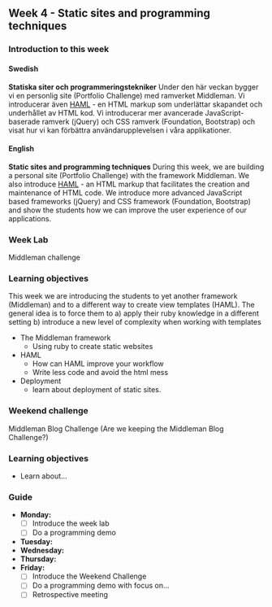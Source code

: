 ## Week 4 - Static sites and programming techniques
### Introduction to this week

#### Swedish
**Statiska siter och programmeringstekniker**
Under den här veckan bygger vi en personlig site (Portfolio Challenge) med ramverket Middleman. Vi introducerar även [HAML](http://haml.info/) - en HTML markup som underlättar skapandet och underhållet av HTML kod. Vi introducerar mer avancerade JavaScript-baserade ramverk (jQuery) och CSS ramverk (Foundation, Bootstrap) och visat hur vi kan förbättra användarupplevelsen i våra applikationer.

#### English
**Static sites and programming techniques**
During this week, we are building a personal site (Portfolio Challenge) with the framework Middleman. We also introduce [HAML](http://haml.info/) - an HTML markup that facilitates the creation and maintenance of HTML code. We introduce more advanced JavaScript based frameworks (jQuery) and CSS framework (Foundation, Bootstrap) and show the students how we can improve the user experience of our applications.

### Week Lab
Middleman challenge

### Learning objectives
This week we are introducing the students to yet another framework (Middleman) and to a different way to create view templates (HAML). The general idea is to force them to
a) apply their ruby knowledge in a different setting
b) introduce a new level of complexity when working with templates

* The Middleman framework
  - Using ruby to create static websites
* HAML
  - How can HAML improve your workflow
  - Write less code and avoid the html mess
* Deployment
  - learn about deployment of static sites.


### Weekend challenge
Middleman Blog Challenge
(Are we keeping the Middleman Blog Challenge?)

### Learning objectives
* Learn about...

### Guide
- **Monday:**
  - [ ] Introduce the week lab
  - [ ] Do a programming demo
- **Tuesday:**
- **Wednesday:**
- **Thursday:**
- **Friday:**
  - [ ] Introduce the Weekend Challenge
  - [ ] Do a programming demo with focus on...
  - [ ] Retrospective meeting
